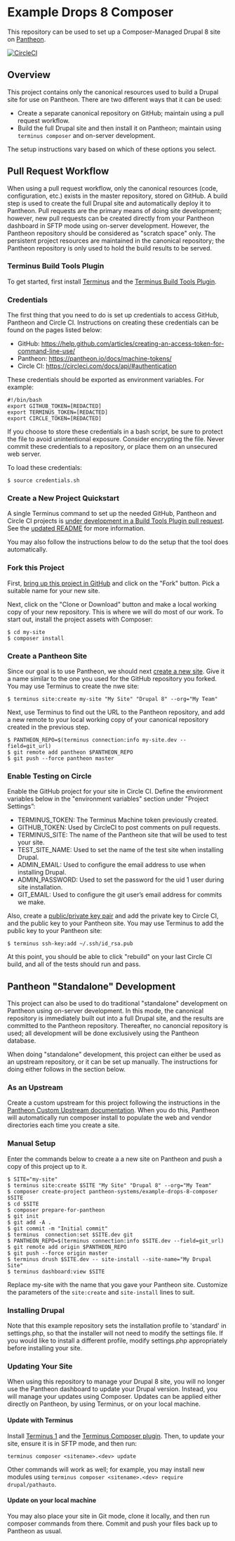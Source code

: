 # Example Drops 8 Composer

This repository can be used to set up a Composer-Managed Drupal 8 site on [Pantheon](https://pantheon.io).

[![CircleCI](https://circleci.com/gh/pantheon-systems/example-drops-8-composer.svg?style=svg)](https://circleci.com/gh/pantheon-systems/example-drops-8-composer)

## Overview

This project contains only the canonical resources used to build a Drupal site for use on Pantheon. There are two different ways that it can be used:

- Create a separate canonical repository on GitHub; maintain using a pull request workflow.
- Build the full Drupal site and then install it on Pantheon; maintain using `terminus composer` and on-server development.

The setup instructions vary based on which of these options you select.

## Pull Request Workflow

When using a pull request workflow, only the canonical resources (code, configuration, etc.) exists in the master repository, stored on GitHub. A build step is used to create the full Drupal site and automatically deploy it to Pantheon. Pull requests are the primary means of doing site development; however, new pull requests can be created directly from your Pantheon dashboard in SFTP mode using on-server development. However, the Pantheon repository should be considered as "scratch space" only. The persistent project resources are maintained in the canonical repository; the Pantheon repository is only used to hold the build results to be served.

### Terminus Build Tools Plugin

To get started, first install [Terminus](https://pantheon.io/docs/terminus) and the [Terminus Build Tools Plugin](https://github.com/pantheon-systems/terminus-build-tools-plugin).

### Credentials

The first thing that you need to do is set up credentials to access GitHub, Pantheon and Circle CI. Instructions on creating these credentials can be found on the pages listed below:

- GitHub: https://help.github.com/articles/creating-an-access-token-for-command-line-use/
- Pantheon: https://pantheon.io/docs/machine-tokens/
- Circle CI: https://circleci.com/docs/api/#authentication

These credentials should be exported as environment variables. For example:
```
#!/bin/bash
export GITHUB_TOKEN=[REDACTED]
export TERMINUS_TOKEN=[REDACTED]
export CIRCLE_TOKEN=[REDACTED]
```
If you choose to store these credentials in a bash script, be sure to protect the file to avoid unintentional exposure. Consider encrypting the file. Never commit these credentials to a repository, or place them on an unsecured web server.

To load these credentials:
```
$ source credentials.sh
```

### Create a New Project Quickstart

A single Terminus command to set up the needed GitHub, Pantheon and Circle CI projects is [under development in a Build Tools Plugin pull request](https://github.com/pantheon-systems/terminus-build-tools-plugin/pull/3). See the [updated README](https://github.com/pantheon-systems/terminus-build-tools-plugin/blob/74a922665fd8034019782805bb58a7ecaf2c8cd6/README.md) for more information.

You may also follow the instructions below to do the setup that the tool does automatically.

### Fork this Project

First, [bring up this project in GitHub](https://github.com/pantheon-systems/example-drops-8-composer) and click on the "Fork" button. Pick a suitable name for your new site.

Next, click on the "Clone or Download" button and make a local working copy of your new repository. This is where we will do most of our work. To start out, install the project assets with Composer:
```
$ cd my-site
$ composer install
```

### Create a Pantheon Site

Since our goal is to use Pantheon, we should next [create a new site](https://pantheon.io/docs/create-sites/). Give it a name similar to the one you used for the GitHub repository you forked. You may use Terminus to create the nwe site:
```
$ terminus site:create my-site "My Site" "Drupal 8" --org="My Team"
```

Next, use Terminus to find out the URL to the Pantheon repository, and add a new remote to your local working copy of your canonical repository created in the previous step.
```
$ PANTHEON_REPO=$(terminus connection:info my-site.dev --field=git_url)
$ git remote add pantheon $PANTHEON_REPO
$ git push --force pantheon master
```
### Enable Testing on Circle

Enable the GitHub project for your site in Circle CI. Define the environment variables below in the "environment variables" section under "Project Settings”: 

- TERMINUS_TOKEN: The Terminus Machine token previously created.
- GITHUB_TOKEN: Used by CircleCI to post comments on pull requests.
- TERMINUS_SITE: The name of the Pantheon site that will be used to test your site.
- TEST_SITE_NAME: Used to set the name of the test  site when installing Drupal.
- ADMIN_EMAIL: Used to configure the email address to use when installing Drupal.
- ADMIN_PASSWORD: Used to set the password for the uid 1 user during site installation.
- GIT_EMAIL: Used to configure the git user’s email address for commits we make.

Also, create a [public/private key pair](https://pantheon.io/docs/ssh-keys/) and add the private key to Circle CI, and the public key to your Pantheon site. You may use Terminus to add the public key to your Pantheon site:
```
$ terminus ssh-key:add ~/.ssh/id_rsa.pub
```
At this point, you should be able to click "rebuild" on your last Circle CI build, and all of the tests should run and pass.

## Pantheon "Standalone" Development

This project can also be used to do traditional "standalone" development on Pantheon using on-server development. In this mode, the canonical repository is immediately built out into a full Drupal site, and the results are committed to the Pantheon repository. Thereafter, no canoncial repository is used; all development will be done exclusively using the Pantheon database.

When doing "standalone" development, this project can either be used as an upstream repository, or it can be set up manually. The instructions for doing either follows in the section below.

### As an Upstream

Create a custom upstream for this project following the instructions in the [Pantheon Custom Upstream documentation](https://pantheon.io/docs/custom-upstream/). When you do this, Pantheon will automatically run composer install to populate the web and vendor directories each time you create a site.

### Manual Setup

Enter the commands below to create a a new site on Pantheon and push a copy of this project up to it.
```
$ SITE="my-site"
$ terminus site:create $SITE "My Site" "Drupal 8" --org="My Team"
$ composer create-project pantheon-systems/example-drops-8-composer $SITE
$ cd $SITE
$ composer prepare-for-pantheon
$ git init
$ git add -A .
$ git commit -m "Initial commit"
$ terminus  connection:set $SITE.dev git
$ PANTHEON_REPO=$(terminus connection:info $SITE.dev --field=git_url)
$ git remote add origin $PANTHEON_REPO
$ git push --force origin master
$ terminus drush $SITE.dev -- site-install --site-name="My Drupal Site"
$ terminus dashboard:view $SITE
```
Replace my-site with the name that you gave your Pantheon site. Customize the parameters of the `site:create` and `site-install` lines to suit.

### Installing Drupal

Note that this example repository sets the installation profile to 'standard' in settings.php, so that the installer will not need to modify the settings file. If you would like to install a different profile, modify settings.php appropriately before installing your site.

### Updating Your Site

When using this repository to manage your Drupal 8 site, you will no longer use the Pantheon dashboard to update your Drupal version. Instead, you will manage your updates using Composer. Updates can be applied either directly on Pantheon, by using Terminus, or on your local machine.

#### Update with Terminus

Install [Terminus 1](https://pantheon.io/docs/terminus/) and the [Terminus Composer plugin](https://github.com/pantheon-systems/terminus-composer-plugin).  Then, to update your site, ensure it is in SFTP mode, and then run:
```
terminus composer <sitename>.<dev> update
```
Other commands will work as well; for example, you may install new modules using `terminus composer <sitename>.<dev> require drupal/pathauto`.

#### Update on your local machine

You may also place your site in Git mode, clone it locally, and then run composer commands from there.  Commit and push your files back up to Pantheon as usual.
